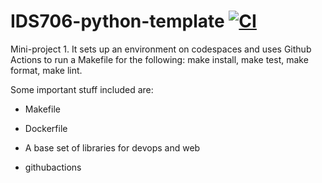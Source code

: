 # IDS706-python-template [![CI](https://github.com/nogibjj/IDS706-python-template/actions/workflows/ci.yml/badge.svg)](https://github.com/nogibjj/IDS706-python-template/actions/workflows/ci.yml)

Mini-project 1. 
It sets up an environment on codespaces and uses Github Actions to run a Makefile for the following: make install, make test, make format, make lint.

Some important stuff included are:

- Makefile

- Dockerfile

- A base set of libraries for devops and web

- githubactions